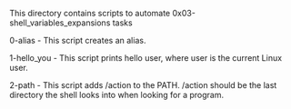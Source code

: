 This directory contains scripts to automate 0x03-shell_variables_expansions tasks

0-alias - This script creates an alias.

1-hello_you - This script prints hello user, where user is the current Linux user.

2-path - This script adds /action to the PATH. /action should be the last directory the shell looks into when looking for a program.



